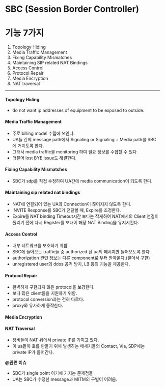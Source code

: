 # SBC (Session Border Controller)

# 기능 7가지  
1) Topology Hiding
2) Media Traffic Management
3) Fixing Capability Mismatches
4) Maintaining SIP related NAT Bindings  
5) Access Control
6) Protocol Repair
7) Media Encryption  
8) NAT traversal  

---
#### Topology Hiding
- do not want ip addresses of equipment to be exposed to outside.

#### Media Traffic Management
- 주로 billing model 수립에 쓰인다.
- UA들 간의 message path에서 Signaling or Signaling + Media path를 SBC에 거치도록 한다.
- 그래서 media traffic을 monitoring 하여 필요 정보를 수집할 수 있다.
- 더불어 lost BYE issue도 해결한다.

#### Fixing Capability Mismatches  
- SBC가 sdp를 직접 수정하여 UA간에 media communication이 되도록 한다.

#### Maintaining sip related nat bindings
- NAT에 연결되어 있는 UA의 Connection이 끊어지지 않도록 한다.
- INVITE Response를 SBC가 전달할 때, Expire를 조정한다.
- Expire를 NAT binding Timeout시간 보다는 작게하여 NAT에서의 Client 연결이 풀리기 전에 다시 Register를 보내어 해당 NAT Binding을 유지시킨다.

#### Access Control
- 내부 네트워크를 보호하기 위함.
- SBC에 들어오는 traffic들 중 authorized 된 ua의 메시지만 들어오도록 한다.
- authorization 관련 정보는 다른 component로 부터 받아온다.(알아서 구현)
- unregistered user의 ddos 공격 방지, LB 등의 기능을 제공한다.

#### Protocol Repair
- 완벽하게 구현되지 않은 protocol을 보강한다.
- 보다 많은 client들을 지원하기 위함.
- protocol conversion과는 전혀 다르다.
- proxy와 유사하게 동작한다.

#### Media Encryption

#### NAT Traversal   
- 장비들이 NAT 뒤에서 private IP를 가지고 있다.
- 이 ua들이 호를 만들기 위해 발생하는 메세지들의 Contact, Via, SDP에는 private IP가 들어간다.



**@관련 이슈**
- SBC가 single point 이기에 가지는 문제점들  
- UA는 SBC가 수정한 message과 MITM의 구별이 어려움.
